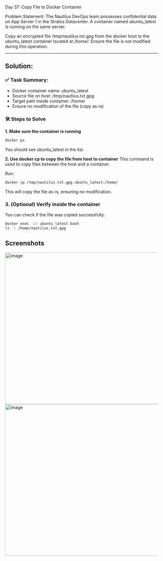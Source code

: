 Day 37: Copy File to Docker Container

Problem Statement:
The Nautilus DevOps team possesses confidential data on App Server 1 in the Stratos Datacenter. A container named ubuntu_latest is running on the same server.



Copy an encrypted file /tmp/nautilus.txt.gpg from the docker host to the ubuntu_latest container located at /home/. Ensure the file is not modified during this operation.

---

## Solution:

### ✅ Task Summary:

- Docker container name: ubuntu_latest
- Source file on host: /tmp/nautilus.txt.gpg
- Target path inside container: /home/
- Ensure no modification of the file (copy as-is)

### 🛠️ Steps to Solve

**1. Make sure the container is running**
```bash
docker ps
```
You should see ubuntu_latest in the list.

**2. Use docker cp to copy the file from host to container**
This command is used to copy files between the host and a container.

Run:
```bash
docker cp /tmp/nautilus.txt.gpg ubuntu_latest:/home/
```
This will copy the file as-is, ensuring no modification.

### 3. (Optional) Verify inside the container
You can check if the file was copied successfully:
```bash
docker exec -it ubuntu_latest bash
ls -l /home/nautilus.txt.gpg
```

## Screenshots
<img width="700" height="500" alt="image" src="https://github.com/user-attachments/assets/45ec50db-94a3-4e44-bbb1-ed1c16459602" />

<img width="700" height="500" alt="image" src="https://github.com/user-attachments/assets/ee7c6020-b27c-4aba-9966-90f594f3d996" />




